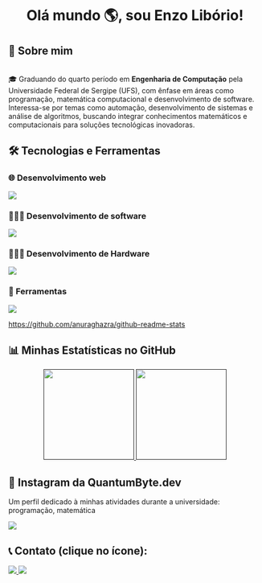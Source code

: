 <h1 align="center">Olá mundo 🌎, sou Enzo Libório!</h1>

## 📖 Sobre mim
<br>🎓 Graduando do quarto período em **Engenharia de Computação** pela Universidade Federal de Sergipe (UFS), com ênfase em áreas como programação, matemática computacional e desenvolvimento de software. Interessa-se por temas como automação, desenvolvimento de sistemas e análise de algoritmos, buscando integrar conhecimentos matemáticos e computacionais para soluções tecnológicas inovadoras.


## 🛠️ Tecnologias e Ferramentas

### 🌐 Desenvolvimento web
<p align="left">
  <a href="https://skillicons.dev">
    <img src="https://skillicons.dev/icons?i=html,js,css,cloudflare&perline=6" />
  </a>
</p>

### 👨🏻‍💻 Desenvolvimento de software
<p align="left">
  <a href="">
    <img src="https://skillicons.dev/icons?i=c,java,javascript&perline=6" />
  </a>
</p>

### 👨🏻‍💻 Desenvolvimento de Hardware
<p align="left">
  <a href="">
    <img src="https://skillicons.dev/icons?i=arduino&perline=6" />
  </a>
</p>

### 🔧 Ferramentas
<p align="left">
  <a href="">
    <img src="https://skillicons.dev/icons?i=latex,vscode,replit,codepen,idea,webstorm,clion&perline=10" />
  </a>
</p>

https://github.com/anuraghazra/github-readme-stats
## 📊 Minhas Estatísticas no GitHub
<p align="center">
  <a href="">
    <img height="180em" src="https://github-readme-stats.vercel.app/api?username=enzoliborio&show_icons=true&theme=dracula&include_all_commits=true&count_private=true"/>
    <img height="180em" src="https://github-readme-stats.vercel.app/api/top-langs/?username=enzoliborio&layout=compact&langs_count=7&theme=dracula"/>
  </a>
</p>

## 📱 Instagram da QuantumByte.dev
Um perfil dedicado à minhas atividades durante a universidade: programação, matemática
<p align="left">
  <a href="https:/instagram.com/quantumbyte.dev" target="_blank">
    <img src="https://skillicons.dev/icons?i=i"/>
  </a>
</p>

## 📞 Contato (clique no ícone):
<p align="left">
  <a href="https://github.com/enzoliborio" target="_blank">
    <img src="https://skillicons.dev/icons?i=github"/>
  </a>
  <a href="https://linkedin.com/in/enzo-libório-158396385" target="_blank">
    <img src="https://skillicons.dev/icons?i=linkedin"/>
  </a>
</p>
